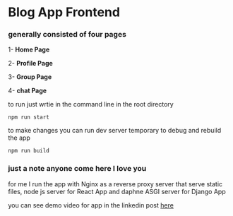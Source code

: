 # Blog App Frontend

### generally consisted of four pages

1- **Home Page**

2- **Profile Page**

3- **Group Page**

4- **chat Page**

to run just wrtie in the command line in the root directory
```
npm run start
```

to make changes you can run dev server temporary to debug and rebuild the app
```
npm run build
```
### just a note anyone come here I love you


for me I run the app with Nginx as a reverse proxy server that serve static files, node js server for React App and daphne ASGI server for Django App

you can see demo video for app in the linkedin post [here](https://www.linkedin.com/posts/amr-emam-0b5255231_django-react-webdevelopment-activity-7356777778479882242-dTLV?utm_source=share&utm_medium=member_desktop&rcm=ACoAADnhH0kBMuIjho0KfD_c15CDMG6NtTCGsMg)
